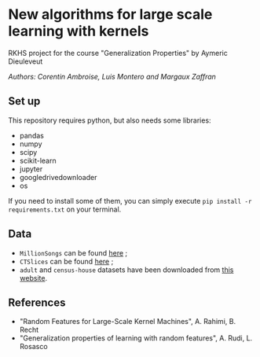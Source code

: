 # New algorithms for large scale learning with kernels
RKHS project for the course "Generalization Properties" by Aymeric Dieuleveut

_Authors: Corentin Ambroise, Luis Montero and Margaux Zaffran_

## Set up

This repository requires python, but also needs some libraries:

- pandas
- numpy
- scipy
- scikit-learn
- jupyter
- googledrivedownloader
- os

If you need to install some of them, you can simply execute ```pip install -r requirements.txt``` on your terminal.

## Data

- ```MillionSongs``` can be found [here](https://archive.ics.uci.edu/ml/datasets/yearpredictionmsd) ;
- ```CTSlices``` can be found [here](https://archive.ics.uci.edu/ml/datasets/Relative+location+of+CT+slices+on+axial+axis) ;
- ```adult``` and ```census-house``` datasets have been downloaded from
[this website](http://www.cs.toronto.edu/~delve/data/datasets.html).

## References

- "Random Features for Large-Scale Kernel Machines", A. Rahimi, B. Recht
- "Generalization properties of learning with random features", A. Rudi, L. Rosasco
